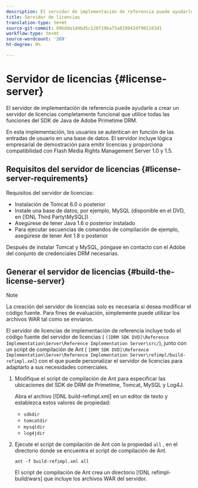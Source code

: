 ```yaml
---
description: El servidor de implementación de referencia puede ayudarle a crear un servidor de licencias completamente funcional que utilice todas las funciones del SDK de Java de Adobe Primetime DRM.
title: Servidor de licencias
translation-type: tm+mt
source-git-commit: 89bdda1d4bd5c126f19ba75a819942df901183d1
workflow-type: tm+mt
source-wordcount: '269'
ht-degree: 0%

---
```



# Servidor de licencias {#license-server}

El servidor de implementación de referencia puede ayudarle a crear un servidor de licencias completamente funcional que utilice todas las funciones del SDK de Java de Adobe Primetime DRM.

En esta implementación, los usuarios se autentican en función de las entradas de usuario en una base de datos. El servidor incluye lógica empresarial de demostración para emitir licencias y proporciona compatibilidad con Flash Media Rights Management Server 1.0 y 1.5.

## Requisitos del servidor de licencias {#license-server-requirements}

Requisitos del servidor de licencias:

* Instalación de Tomcat 6.0 o posterior
* Instale una base de datos, por ejemplo, MySQL (disponible en el DVD, en [!DNL Third Party\MySQL])
* Asegúrese de tener Java 1.6 o posterior instalado
* Para ejecutar secuencias de comandos de compilación de ejemplo, asegúrese de tener Ant 1.8 o posterior

Después de instalar Tomcat y MySQL, póngase en contacto con el Adobe del conjunto de credenciales DRM necesarias.

## Generar el servidor de licencias {#build-the-license-server}

>[!NOTE]
>
>La creación del servidor de licencias solo es necesaria si desea modificar el código fuente. Para fines de evaluación, simplemente puede utilizar los archivos WAR tal como se enviaron.

El servidor de licencias de implementación de referencia incluye todo el código fuente del servidor de licencias ( `([DRM SDK DVD]\Reference Implementation\Server\Reference Implementation Server\src/`), junto con un script de compilación de Ant ( `[DRM SDK DVD]\Reference Implementation\Server\Reference Implementation Server\refimpl/build-refimpl.xml`) con el que puede personalizar el servidor de licencias para adaptarlo a sus necesidades comerciales.

1. Modifique el script de compilación de Ant para especificar las ubicaciones del SDK de DRM de Primetime, Tomcat, MySQL y Log4J.

   Abra el archivo [!DNL build-refimpl.xml] en un editor de texto y establezca estos valores de propiedad:

   * `sdkdir`
   * `tomcatdir`
   * `mysqldir`
   * `log4jdir`

1. Ejecute el script de compilación de Ant con la propiedad `all` , en el directorio donde se encuentra el script de compilación de Ant.

   ```
   ant -f build-refimpl.xml all
   ```

   El script de compilación de Ant crea un directorio [!DNL refimpl-build/wars] que incluye los archivos WAR del servidor.

